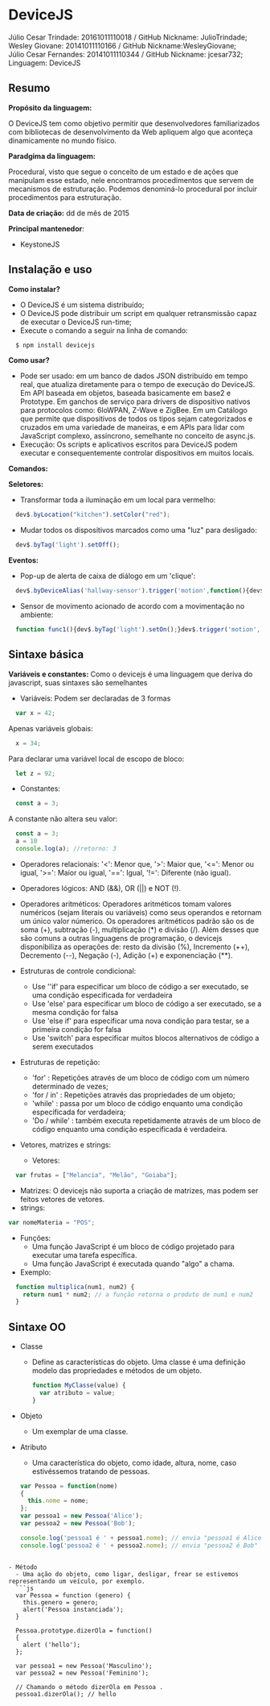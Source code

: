 # DeviceJS

Júlio Cesar Trindade: 20161011110018 / GitHub Nickname: JulioTrindade;<br/>
Wesley Giovane: 20141011110166 / GitHub Nickname:WesleyGiovane;<br/>
Júlio Cesar Fernandes: 20141011110344 / GitHub Nickname: jcesar732;<br/>
Linguagem: DeviceJS

## Resumo

**Propósito da linguagem:** 

O DeviceJS tem como objetivo permitir que desenvolvedores familiarizados com bibliotecas de desenvolvimento da Web apliquem algo que aconteça dinamicamente no mundo físico.

**Paradgima da linguagem:** 

Procedural, visto que segue o conceito de um estado e de ações que manipulam esse estado, nele encontramos procedimentos que servem de mecanismos de estruturação. Podemos denominá-lo procedural por incluir procedimentos para estruturação.

**Data de criação:**
dd de mês de 2015

**Principal mantenedor**: 
- KeystoneJS

## Instalação e uso

**Como instalar?**
- O DeviceJS é um sistema distribuído;
- O DeviceJS pode distribuir um script em qualquer retransmissão capaz de executar o DeviceJS run-time;
- Execute o comando a seguir na linha de comando:
```js
  $ npm install devicejs
```
**Como usar?**
- Pode ser usado: em um banco de dados JSON distribuído em tempo real, que atualiza diretamente para o tempo de execução do DeviceJS. Em API baseada em objetos, baseada basicamente em base2 e Prototype. Em ganchos de serviço para drivers de dispositivo nativos para protocolos como: 6loWPAN, Z-Wave e ZigBee. Em um Catálogo que permite que dispositivos de todos os tipos sejam categorizados e cruzados em uma variedade de maneiras, e em APIs para lidar com JavaScript complexo, assíncrono, semelhante no conceito de  async.js.
- Execução: Os scripts e aplicativos escritos para DeviceJS podem executar e consequentemente controlar dispositivos em muitos locais. 
   
**Comandos:**
   
**Seletores:**
- Transformar toda a iluminação em um local para vermelho:
```js
  dev$.byLocation("kitchen").setColor("red");
```
- Mudar todos os dispositivos marcados como uma "luz" para desligado:
```js
  dev$.byTag('light').setOff();
```
**Eventos:**
- Pop-up de alerta de caixa de diálogo em um 'clique':
```js
  dev$.byDeviceAlias('hallway-sensor').trigger('motion',function(){dev$.byLocation('hallway').setOn();});
```
- Sensor de movimento acionado de acordo com a movimentação no ambiente:
```js
  function func1(){dev$.byTag('light').setOn();}dev$.trigger('motion', func1);
```
## Sintaxe básica

**Variáveis e constantes:**
Como o devicejs é uma linguagem que deriva do javascript, suas sintaxes são semelhantes
- Variáveis: Podem ser declaradas de 3 formas
```js
  var x = 42;
```
Apenas variáveis globais:
```js
  x = 34;
```
Para declarar uma variável local de escopo de bloco:
```js
  let z = 92;
```
- Constantes: 
```js
  const a = 3;
```
A constante não altera seu valor:
```js
  const a = 3;
  a = 10
  console.log(a); //retorno: 3
```

- Operadores relacionais:
'<': Menor que, '>': Maior que, '<=': Menor ou igual, '>=': Maior ou igual, '==': Igual, '!=': Diferente (não igual).

- Operadores lógicos:
AND (&&), OR (||) e NOT (!).

- Operadores aritméticos:
Operadores aritméticos tomam valores numéricos (sejam literais ou variáveis) como seus operandos e retornam um único valor númerico. Os operadores aritméticos padrão são os de soma (+), subtração (-), multiplicação (*) e divisão (/). Além desses que são comuns a outras linguagens de programação, o devicejs disponibiliza as operações de: resto da divisão (%), Incremento (++), Decremento (--), Negação (-), Adição (+) e exponenciação (**).

- Estruturas de controle condicional:
  - Use ''if' para especificar um bloco de código a ser executado, se uma condição especificada for verdadeira
  - Use 'else' para especificar um bloco de código a ser executado, se a mesma condição for falsa
  - Use 'else if' para especificar uma nova condição para testar, se a primeira condição for falsa
  - Use 'switch' para especificar muitos blocos alternativos de código a serem executados

- Estruturas de repetição:
  - 'for' : Repetições através de um bloco de código com um número determinado de vezes;
  - 'for / in' : Repetições através das propriedades de um objeto;
  - 'while' : passa por um bloco de código enquanto uma condição especificada for verdadeira;
  - 'Do / while' : também executa repetidamente através de um bloco de código enquanto uma condição especificada é verdadeira.

- Vetores, matrizes e strings:
  - Vetores: 
```js
  var frutas = ["Melancia", "Melão", "Goiaba"];
```
  - Matrizes: O devicejs não suporta a criação de matrizes, mas podem ser feitos vetores de vetores.
  - strings: 
  ```js
  var nomeMateria = "POS";
```
- Funções:
  - Uma função JavaScript é um bloco de código projetado para executar uma tarefa específica. 
  - Uma função JavaScript é executada quando "algo" a chama.
- Exemplo: 
```js
  function multiplica(num1, num2) {
    return num1 * num2; // a função retorna o produto de num1 e num2
  }
```
## Sintaxe OO
- Classe
  - Define as características do objeto. Uma classe é uma definição modelo das propriedades e métodos de um objeto.
    ```js
    function MyClasse(value) {
      var atributo = value;
    }
    ```
- Objeto
  - Um exemplar de uma classe.
  
- Atributo
  - Uma característica do objeto, como idade, altura, nome, caso estivéssemos tratando de pessoas.
  ```js
  var Pessoa = function(nome)
  {
    this.nome = nome;
  };
  var pessoa1 = new Pessoa('Alice');
  var pessoa2 = new Pessoa('Bob');

  console.log('pessoa1 é ' + pessoa1.nome); // envia "pessoa1 é Alice" ao log
  console.log('pessoa2 é ' + pessoa2.nome); // envia "pessoa2 é Bob" ao log
```

- Método
  - Uma ação do objeto, como ligar, desligar, frear se estivemos representando um veículo, por exemplo.
  ```js
  var Pessoa = function (genero) {
    this.genero = genero;
    alert('Pessoa instanciada');
  }

  Pessoa.prototype.dizerOla = function()
  {
    alert ('hello');
  };

  var pessoa1 = new Pessoa('Masculino');
  var pessoa2 = new Pessoa('Feminino');

  // Chamando o método dizerOla em Pessoa .
  pessoa1.dizerOla(); // hello
```
